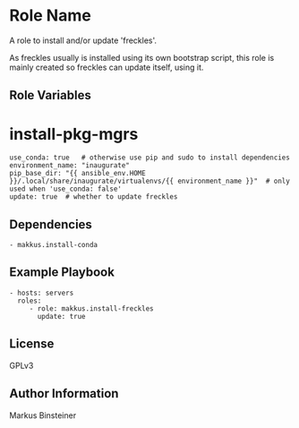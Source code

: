 Role Name
=========

A role to install and/or update 'freckles'.

As freckles usually is installed using its own bootstrap script, this role is mainly created so freckles can update itself, using it.

Role Variables
--------------

install-pkg-mgrs
======================

    use_conda: true   # otherwise use pip and sudo to install dependencies
    environment_name: "inaugurate"
    pip_base_dir: "{{ ansible_env.HOME }}/.local/share/inaugurate/virtualenvs/{{ environment_name }}"  # only used when 'use_conda: false'
    update: true  # whether to update freckles

Dependencies
------------

    - makkus.install-conda

Example Playbook
----------------

    - hosts: servers
      roles:
         - role: makkus.install-freckles
           update: true

License
-------

GPLv3

Author Information
------------------

Markus Binsteiner
